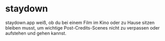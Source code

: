 # staydown
staydown.app weiß, ob du bei einem Film im Kino oder zu Hause sitzen bleiben musst, um wichtige Post-Credits-Scenes nicht zu verpassen oder aufstehen und gehen kannst.
